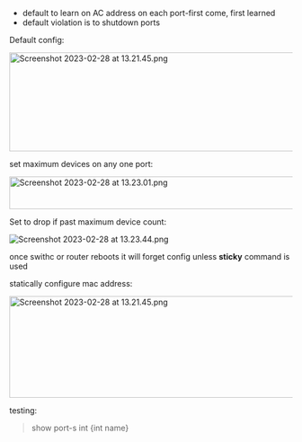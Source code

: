 - default to learn on AC address on each port-first come, first learned
- default violation is to shutdown ports

Default config:

<img src="../_resources/Screenshot%202023-02-28%20at%2013.21.45.png" alt="Screenshot 2023-02-28 at 13.21.45.png" width="607" height="176">

set maximum devices on any one port:

<img src="../_resources/Screenshot%202023-02-28%20at%2013.23.01.png" alt="Screenshot 2023-02-28 at 13.23.01.png" width="749" height="58">

Set to drop if past maximum device count:

![Screenshot 2023-02-28 at 13.23.44.png](../_resources/Screenshot%202023-02-28%20at%2013.23.44.png)

once swithc or router reboots it will forget config unless **sticky** command is used

statically configure mac address:

<img src="../_resources/Screenshot%202023-02-28%20at%2013.21.45.png" alt="Screenshot 2023-02-28 at 13.21.45.png" width="624" height="181">

testing:

>show port-s int {int name}